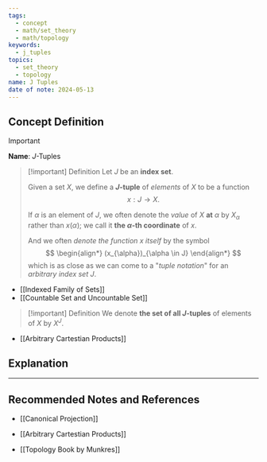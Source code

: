 ```yaml
---
tags:
  - concept
  - math/set_theory
  - math/topology
keywords:
  - j_tuples
topics:
  - set_theory
  - topology
name: J Tuples
date of note: 2024-05-13
---
```


## Concept Definition

>[!important]
>**Name**: $J$-Tuples

>[!important] Definition
>Let $J$ be an **index set**. 
>
>Given a set $X$, we define a **$J$-tuple** of *elements* of $X$ to be a function $$x : J \rightarrow X.$$ 
>
>If $\alpha$ is an element of $J$, we often denote the *value* of $X$ **at** $\alpha$ by $X_{\alpha}$ rather than $x(\alpha)$; we call it **the $\alpha$-th coordinate** of $x$.
>
 >And we often *denote the function $x$ itself* by the symbol
 >$$
> \begin{align*}
> (x_{\alpha})_{\alpha \in J}
> \end{align*}
>$$ 
> which is as close as we can come to a "*tuple notation*" for an *arbitrary index set* $J$. 

- [[Indexed Family of Sets]]
- [[Countable Set and Uncountable Set]]

>[!important] Definition
> We denote **the set of all $J$-tuples** of elements of $X$ by $X^{J}.$

- [[Arbitrary Cartestian Products]]


## Explanation





-----------
##  Recommended Notes and References


- [[Canonical Projection]]
- [[Arbitrary Cartestian Products]]


- [[Topology Book by Munkres]]